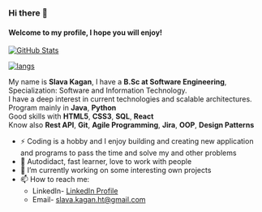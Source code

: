 ### Hi there 👋

#### Welcome to my profile, I hope you will enjoy!

[![GitHub Stats](https://github-readme-stats.vercel.app/api?username=SlavaKagan&show_icons=true&count_private=true&theme=radical)](https://github.com/SlavaKagan/github-readme-stats)

[![langs](https://github-readme-stats.vercel.app/api/top-langs/?username=SlavaKagan&layout=compact)](https://github.com/SlavaKagan/github-readme-stats)

My name is <b>Slava Kagan</b>, I have a <b>B.Sc at Software Engineering</b>, Specialization: Software and Information Technology.<br>
I have a deep interest in current technologies and scalable architectures.<br>
Program mainly in <b>Java</b>, <b>Python</b> <br>
Good skills with <b>HTML5</b>, <b>CSS3</b>, <b>SQL</b>, <b>React</b><br>
Know also <b>Rest API</b>, <b>Git</b>, <b>Agile Programming</b>, <b>Jira</b>, <b>OOP</b>, <b>Design Patterns</b>

- ⚡ Coding is a hobby and I enjoy building and creating new application and programs to pass the time and solve my and other problems
- 🌱 Autodidact, fast learner, love to work with people
- 🔭 I’m currently working on some interesting own projects
- 📫 How to reach me:
  * LinkedIn- [LinkedIn Profile](https://www.linkedin.com/in/slava-kagan-4b776596/)
  * Email- slava.kagan.ht@gmail.com

<!--
**SlavaKagan/SlavaKagan** is a ✨ _special_ ✨ repository because its `README.md` (this file) appears on your GitHub profile.

Here are some ideas to get you started:

- 🔭 I’m currently working on ...
- 🌱 I’m currently learning ...
- 👯 I’m looking to collaborate on ...
- 🤔 I’m looking for help with ...
- 💬 Ask me about ...
- 📫 How to reach me: ...
- 😄 Pronouns: ...
- ⚡ Fun fact: ...
-->
